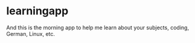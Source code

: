 # learningapp
And this is the morning app to help me learn about your subjects, coding, German, Linux, etc.
